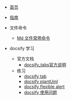 <!-- docs/_sidebar.md -->

* [首页](zh-cn/)
* [指南](zh-cn/guide)
* 文件命令

  * [Md 文件常用命令](mdFile/commond/md_file_commands.md "Md 文件常用命令")
* docsify 学习

  * 官方文档
    * [docsify_tabs官方说明](docsify_docs/docsify_tabs_index.md)
  * 练习
    * [docsify tab](mdFile/test/tab.md "选项卡使用")
    * [docsify plantUml](mdFile/test/docsify_plantuml_index.md "图绘制")
    * [docsify flexible alert](mdFile/test/docsify_flexible_alerts_index.md "alert使用")
    * [docsify 使用问题](mdFile/problem/docsify_use_problem.md "docsify使用问题")
